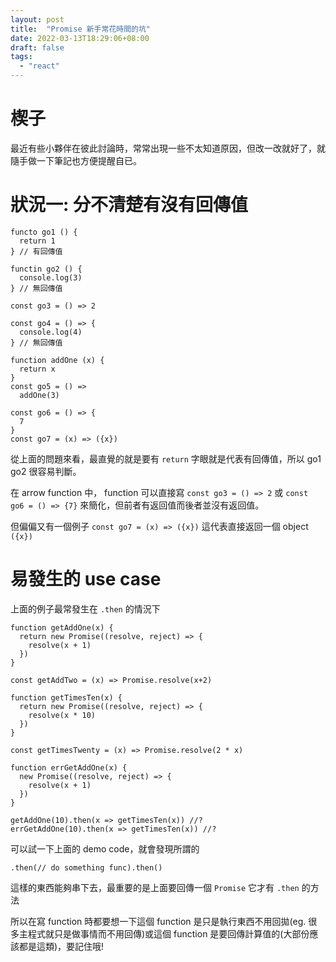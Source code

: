 ```yaml
---
layout: post
title:  "Promise 新手常花時間的坑"
date: 2022-03-13T18:29:06+08:00
draft: false
tags: 
  - "react"
---
```


# 楔子
最近有些小夥伴在彼此討論時，常常出現一些不太知道原因，但改一改就好了，就隨手做一下筆記也方便提醒自已。

# 狀況一: 分不清楚有沒有回傳值

```
functo go1 () {
  return 1
} // 有回傳值

functin go2 () {
  console.log(3)
} // 無回傳值

const go3 = () => 2

const go4 = () => {
  console.log(4)
} // 無回傳值

function addOne (x) {
  return x
}
const go5 = () =>
  addOne(3)

const go6 = () => {
  7
}
const go7 = (x) => ({x})
```

從上面的問題來看，最直覺的就是要有 `return` 字眼就是代表有回傳值，所以 go1 go2 很容易判斷。

在 arrow function 中， function 可以直接寫 `const go3 = () => 2` 或 `const go6 = () => {7}` 來簡化，但前者有返回值而後者並沒有返回值。

但偏偏又有一個例子 `const go7 = (x) => ({x})` 這代表直接返回一個 object `({x})`

# 易發生的 use case
上面的例子最常發生在 `.then` 的情況下

```
function getAddOne(x) {
  return new Promise((resolve, reject) => {
    resolve(x + 1)
  })
}

const getAddTwo = (x) => Promise.resolve(x+2)

function getTimesTen(x) {
  return new Promise((resolve, reject) => {
    resolve(x * 10)
  })
}

const getTimesTwenty = (x) => Promise.resolve(2 * x)

function errGetAddOne(x) {
  new Promise((resolve, reject) => {
    resolve(x + 1)
  })
}

getAddOne(10).then(x => getTimesTen(x)) //?
errGetAddOne(10).then(x => getTimesTen(x)) //?

```

可以試一下上面的 demo code，就會發現所謂的 

`.then(// do something func).then()`

這樣的東西能夠串下去，最重要的是上面要回傳一個 `Promise` 它才有 `.then` 的方法

所以在寫 function 時都要想一下這個 function 是只是執行東西不用回拋(eg. 很多主程式就只是做事情而不用回傳)或這個 function 是要回傳計算值的(大部份應該都是這類)，要記住哦!
